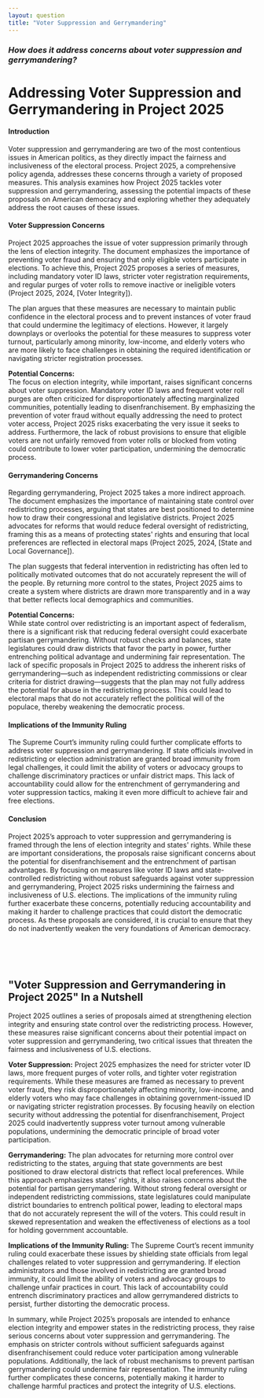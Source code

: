 ```yaml
---
layout: question
title: "Voter Suppression and Gerrymandering"
---
```


### *How does it address concerns about voter suppression and gerrymandering?*


# **Addressing Voter Suppression and Gerrymandering in Project 2025**

#### **Introduction**

Voter suppression and gerrymandering are two of the most contentious issues in American politics, as they directly impact the fairness and inclusiveness of the electoral process. Project 2025, a comprehensive policy agenda, addresses these concerns through a variety of proposed measures. This analysis examines how Project 2025 tackles voter suppression and gerrymandering, assessing the potential impacts of these proposals on American democracy and exploring whether they adequately address the root causes of these issues.

#### **Voter Suppression Concerns**

Project 2025 approaches the issue of voter suppression primarily through the lens of election integrity. The document emphasizes the importance of preventing voter fraud and ensuring that only eligible voters participate in elections. To achieve this, Project 2025 proposes a series of measures, including mandatory voter ID laws, stricter voter registration requirements, and regular purges of voter rolls to remove inactive or ineligible voters (Project 2025, 2024, [Voter Integrity]).

The plan argues that these measures are necessary to maintain public confidence in the electoral process and to prevent instances of voter fraud that could undermine the legitimacy of elections. However, it largely downplays or overlooks the potential for these measures to suppress voter turnout, particularly among minority, low-income, and elderly voters who are more likely to face challenges in obtaining the required identification or navigating stricter registration processes.

**Potential Concerns:**  
The focus on election integrity, while important, raises significant concerns about voter suppression. Mandatory voter ID laws and frequent voter roll purges are often criticized for disproportionately affecting marginalized communities, potentially leading to disenfranchisement. By emphasizing the prevention of voter fraud without equally addressing the need to protect voter access, Project 2025 risks exacerbating the very issue it seeks to address. Furthermore, the lack of robust provisions to ensure that eligible voters are not unfairly removed from voter rolls or blocked from voting could contribute to lower voter participation, undermining the democratic process.

#### **Gerrymandering Concerns**

Regarding gerrymandering, Project 2025 takes a more indirect approach. The document emphasizes the importance of maintaining state control over redistricting processes, arguing that states are best positioned to determine how to draw their congressional and legislative districts. Project 2025 advocates for reforms that would reduce federal oversight of redistricting, framing this as a means of protecting states' rights and ensuring that local preferences are reflected in electoral maps (Project 2025, 2024, [State and Local Governance]).

The plan suggests that federal intervention in redistricting has often led to politically motivated outcomes that do not accurately represent the will of the people. By returning more control to the states, Project 2025 aims to create a system where districts are drawn more transparently and in a way that better reflects local demographics and communities.

**Potential Concerns:**  
While state control over redistricting is an important aspect of federalism, there is a significant risk that reducing federal oversight could exacerbate partisan gerrymandering. Without robust checks and balances, state legislatures could draw districts that favor the party in power, further entrenching political advantage and undermining fair representation. The lack of specific proposals in Project 2025 to address the inherent risks of gerrymandering—such as independent redistricting commissions or clear criteria for district drawing—suggests that the plan may not fully address the potential for abuse in the redistricting process. This could lead to electoral maps that do not accurately reflect the political will of the populace, thereby weakening the democratic process.

#### **Implications of the Immunity Ruling**

The Supreme Court’s immunity ruling could further complicate efforts to address voter suppression and gerrymandering. If state officials involved in redistricting or election administration are granted broad immunity from legal challenges, it could limit the ability of voters or advocacy groups to challenge discriminatory practices or unfair district maps. This lack of accountability could allow for the entrenchment of gerrymandering and voter suppression tactics, making it even more difficult to achieve fair and free elections.

#### **Conclusion**

Project 2025’s approach to voter suppression and gerrymandering is framed through the lens of election integrity and states' rights. While these are important considerations, the proposals raise significant concerns about the potential for disenfranchisement and the entrenchment of partisan advantages. By focusing on measures like voter ID laws and state-controlled redistricting without robust safeguards against voter suppression and gerrymandering, Project 2025 risks undermining the fairness and inclusiveness of U.S. elections. The implications of the immunity ruling further exacerbate these concerns, potentially reducing accountability and making it harder to challenge practices that could distort the democratic process. As these proposals are considered, it is crucial to ensure that they do not inadvertently weaken the very foundations of American democracy.

<br><br><br>

## <span id="nutshell">"Voter Suppression and Gerrymandering in Project 2025" In a Nutshell</span>

Project 2025 outlines a series of proposals aimed at strengthening election integrity and ensuring state control over the redistricting process. However, these measures raise significant concerns about their potential impact on voter suppression and gerrymandering, two critical issues that threaten the fairness and inclusiveness of U.S. elections.

**Voter Suppression:** Project 2025 emphasizes the need for stricter voter ID laws, more frequent purges of voter rolls, and tighter voter registration requirements. While these measures are framed as necessary to prevent voter fraud, they risk disproportionately affecting minority, low-income, and elderly voters who may face challenges in obtaining government-issued ID or navigating stricter registration processes. By focusing heavily on election security without addressing the potential for disenfranchisement, Project 2025 could inadvertently suppress voter turnout among vulnerable populations, undermining the democratic principle of broad voter participation.

**Gerrymandering:** The plan advocates for returning more control over redistricting to the states, arguing that state governments are best positioned to draw electoral districts that reflect local preferences. While this approach emphasizes states' rights, it also raises concerns about the potential for partisan gerrymandering. Without strong federal oversight or independent redistricting commissions, state legislatures could manipulate district boundaries to entrench political power, leading to electoral maps that do not accurately represent the will of the voters. This could result in skewed representation and weaken the effectiveness of elections as a tool for holding government accountable.

**Implications of the Immunity Ruling:** The Supreme Court’s recent immunity ruling could exacerbate these issues by shielding state officials from legal challenges related to voter suppression and gerrymandering. If election administrators and those involved in redistricting are granted broad immunity, it could limit the ability of voters and advocacy groups to challenge unfair practices in court. This lack of accountability could entrench discriminatory practices and allow gerrymandered districts to persist, further distorting the democratic process.

In summary, while Project 2025’s proposals are intended to enhance election integrity and empower states in the redistricting process, they raise serious concerns about voter suppression and gerrymandering. The emphasis on stricter controls without sufficient safeguards against disenfranchisement could reduce voter participation among vulnerable populations. Additionally, the lack of robust mechanisms to prevent partisan gerrymandering could undermine fair representation. The immunity ruling further complicates these concerns, potentially making it harder to challenge harmful practices and protect the integrity of U.S. elections.
